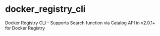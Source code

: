 # docker_registry_cli
Docker Registry CLI - Supports Search function via Catalog API in v2.0.1+ for Docker Registry
